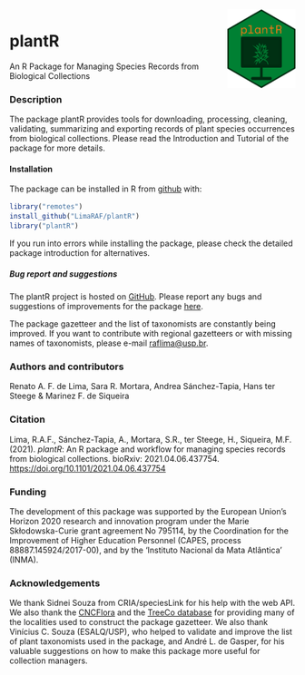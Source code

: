 
<!-- README.md is generated from README.Rmd. Please edit that file -->

<img src="https://raw.githubusercontent.com/liibre/plantR_logo/master/figs/plantR_logo.png?token=AA4OYDE3TMIXBWRYVMNCINC72PIUY" align="right" alt="" width="120" />

# plantR

An R Package for Managing Species Records from Biological Collections

### Description

The package plantR provides tools for downloading, processing, cleaning,
validating, summarizing and exporting records of plant species
occurrences from biological collections. Please read the Introduction
and Tutorial of the package for more details.

#### Installation

The package can be installed in R from [github](https://github.com/)
with:

``` r
library("remotes")
install_github("LimaRAF/plantR")
library("plantR")
```

If you run into errors while installing the package, please check the
detailed package introduction for alternatives.

##### Bug report and suggestions

The plantR project is hosted on
[GitHub](https://github.com/LimaRAF/plantR/). Please report any bugs and
suggestions of improvements for the package
[here](https://github.com/LimaRAF/plantR/issues).

The package gazetteer and the list of taxonomists are constantly being
improved. If you want to contribute with regional gazetteers or with
missing names of taxonomists, please e-mail <raflima@usp.br>.

### Authors and contributors

Renato A. F. de Lima, Sara R. Mortara, Andrea Sánchez-Tapia, Hans ter
Steege & Marinez F. de Siqueira

### Citation

Lima, R.A.F., Sánchez-Tapia, A., Mortara, S.R., ter Steege, H.,
Siqueira, M.F. (2021). *plantR*: An R package and workflow for managing
species records from biological collections. bioRxiv: 2021.04.06.437754.
<https://doi.org/10.1101/2021.04.06.437754>

### Funding

The development of this package was supported by the European Union’s
Horizon 2020 research and innovation program under the Marie
Skłodowska-Curie grant agreement No 795114, by the Coordination for the
Improvement of Higher Education Personnel (CAPES, process
88887.145924/2017-00), and by the ‘Instituto Nacional da Mata Atlântica’
(INMA).

### Acknowledgements

We thank Sidnei Souza from CRIA/speciesLink for his help with the web
API. We also thank the [CNCFlora](http://cncflora.jbrj.gov.br) and the
[TreeCo
database](http://labtrop.ib.usp.br/doku.php?id=projetos:treeco:start)
for providing many of the localities used to construct the package
gazetteer. We also thank Vinícius C. Souza (ESALQ/USP), who helped to
validate and improve the list of plant taxonomists used in the package,
and André L. de Gasper, for his valuable suggestions on how to make this
package more useful for collection managers.
